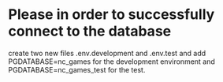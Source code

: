 # Please in order to successfully connect to the database

create two new files .env.development and .env.test
and add PGDATABASE=nc_games for the development environment and
PGDATABASE=nc_games_test for the test.
